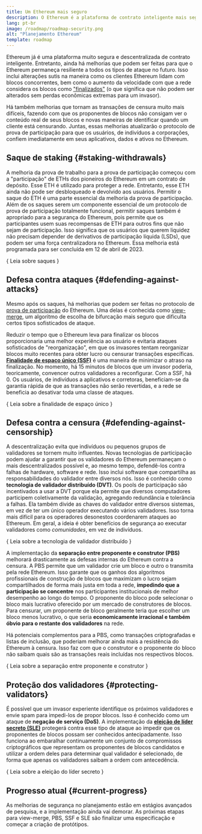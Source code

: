 ```yaml
---
title: Um Ethereum mais seguro
description: O Ethereum é a plataforma de contrato inteligente mais segura e descentralizada que existe. Entretanto, ainda existem melhorias que podem ser feitas para que o Ethereum permaneça resiliente a qualquer nível de ataque no futuro.
lang: pt-br
image: /roadmap/roadmap-security.png
alt: "Planejamento Ethereum"
template: roadmap
---
```


Ethereum já é uma plataforma muito segura e descentralizada de contrato inteligente. Entretanto, ainda há melhorias que podem ser feitas para que o Ethereum permaneça resiliente a todos os tipos de ataque no futuro. Isso inclui alterações sutis na maneira como os clientes Ethereum lidam com blocos concorrentes, bem como o aumento da velocidade com que a rede considera os blocos como ["finalizados"](/developers/docs/consensus-mechanisms/pos/#finality) (o que significa que não podem ser alterados sem perdas econômicas extremas para um invasor).

Há também melhorias que tornam as transações de censura muito mais difíceis, fazendo com que os proponentes de blocos não consigam ver o conteúdo real de seus blocos e novas maneiras de identificar quando um cliente está censurando. Juntas, essas melhorias atualizarão o protocolo de prova de participação para que os usuários, de indivíduos a corporações, confiem imediatamente em seus aplicativos, dados e ativos no Ethereum.

## Saque de staking {#staking-withdrawals}

A melhoria da prova de trabalho para a prova de participação começou com a "participação" de ETHs dos pioneiros do Ethereum em um contrato de depósito. Esse ETH é utilizado para proteger a rede. Entretanto, esse ETH ainda não pode ser desbloqueado e devolvido aos usuários. Permitir o saque do ETH é uma parte essencial da melhoria da prova de participação. Além de os saques serem um componente essencial de um protocolo de prova de participação totalmente funcional, permitir saques também é apropriado para a segurança do Ethereum, pois permite que os participantes usem suas recompensas de ETH para outros fins que não sejam de participação. Isso significa que os usuários que querem liquidez não precisam depender de derivativos de participação líquida (LSDs), que podem ser uma força centralizadora no Ethereum. Essa melhoria está programada para ser concluída em 12 de abril de 2023.

{
<ButtonLink variant="outline-color" to="/staking/withdrawals/">Leia sobre saques</ButtonLink>
}

## Defesa contra ataques {#defending-against-attacks}

Mesmo após os saques, há melhorias que podem ser feitas no protocolo de [prova de participação](/developers/docs/consensus-mechanisms/pos/) do Ethereum. Uma delas é conhecida como [view-merge](https://ethresear.ch/t/view-merge-as-a-replacement-for-proposer-boost/13739), um algoritmo de escolha de bifurcação mais seguro que dificulta certos tipos sofisticados de ataque.

Reduzir o tempo que o Ethereum leva para finalizar os blocos proporcionaria uma melhor experiência ao usuário e evitaria ataques sofisticados de "reorganização", em que os invasores tentam reorganizar blocos muito recentes para obter lucro ou censurar transações específicas. [**Finalidade de espaço único (SSF)**](/roadmap/single-slot-finality/) é uma maneira de minimizar o atraso na finalização. No momento, há 15 minutos de blocos que um invasor poderia, teoricamente, convencer outros validadores a reconfigurar. Com a SSF, há 0. Os usuários, de indivíduos a aplicativos e corretoras, beneficiam-se da garantia rápida de que as transações não serão revertidas, e a rede se beneficia ao desativar toda uma classe de ataques.

{
<ButtonLink variant="outline-color" to="/roadmap/single-slot-finality/">Leia sobre a finalidade de espaço único</ButtonLink>
}

## Defesa contra a censura {#defending-against-censorship}

A descentralização evita que indivíduos ou pequenos grupos de validadores se tornem muito influentes. Novas tecnologias de participação podem ajudar a garantir que os validadores do Ethereum permaneçam o mais descentralizados possível e, ao mesmo tempo, defendê-los contra falhas de hardware, software e rede. Isso inclui software que compartilha as responsabilidades do validador entre diversos nós. Isso é conhecido como **tecnologia de validador distribuído (DVT)**. Os pools de participação são incentivados a usar a DVT porque ela permite que diversos computadores participem coletivamente da validação, agregando redundância e tolerância a falhas. Ela também divide as chaves do validador entre diversos sistemas, em vez de ter um único operador executando vários validadores. Isso torna mais difícil para os operadores desonestos coordenarem ataques ao Ethereum. Em geral, a ideia é obter benefícios de segurança ao executar validadores como _comunidades_, em vez de indivíduos.

{
<ButtonLink variant="outline-color" to="/staking/dvt/">Leia sobre a tecnologia de validador distribuído</ButtonLink>
}

A implementação da **separação entre proponente e construtor (PBS)** melhorará drasticamente as defesas internas do Ethereum contra a censura. A PBS permite que um validador crie um bloco e outro o transmita pela rede Ethereum. Isso garante que os ganhos dos algoritmos profissionais de construção de blocos que maximizam o lucro sejam compartilhados de forma mais justa em toda a rede, **impedindo que a participação se concentre** nos participantes institucionais de melhor desempenho ao longo do tempo. O proponente do bloco pode selecionar o bloco mais lucrativo oferecido por um mercado de construtores de blocos. Para censurar, um proponente de bloco geralmente teria que escolher um bloco menos lucrativo, o que seria **economicamente irracional e também óbvio para o restante dos validadores** na rede.

Há potenciais complementos para a PBS, como transações criptografadas e listas de inclusão, que poderiam melhorar ainda mais a resistência do Ethereum à censura. Isso faz com que o construtor e o proponente do bloco não saibam quais são as transações reais incluídas nos respectivos blocos.

{
<ButtonLink variant="outline-color" to="/roadmap/pbs/">Leia sobre a separação entre proponente e construtor</ButtonLink>
}

## Proteção dos validadores {#protecting-validators}

É possível que um invasor experiente identifique os próximos validadores e envie spam para impedi-los de propor blocos. Isso é conhecido como um ataque de **negação de serviço (DoS)**. A implementação da [**eleição de líder secreto (SLE)**](/roadmap/secret-leader-election) protegerá contra esse tipo de ataque ao impedir que os proponentes de blocos possam ser conhecidos antecipadamente. Isso funciona ao embaralhar continuamente um conjunto de compromissos criptográficos que representam os proponentes de blocos candidatos e utilizar a ordem deles para determinar qual validador é selecionado, de forma que apenas os validadores saibam a ordem com antecedência.

{
<ButtonLink variant="outline-color" to="/roadmap/secret-leader-election">Leia sobre a eleição do líder secreto</ButtonLink>
}

## Progresso atual {#current-progress}

As melhorias de segurança no planejamento estão em estágios avançados de pesquisa, e a implementação ainda vai demorar. As próximas etapas para view-merge, PBS, SSF e SLE são finalizar uma especificação e começar a criação de protótipos.
